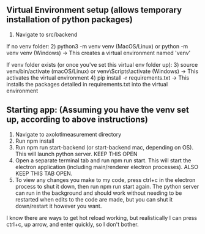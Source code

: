 ## Virtual Environment setup (allows temporary installation of python packages)

1) Navigate to src/backend

If no venv folder:
2) python3 -m venv venv (MacOS/Linux) or python -m venv venv (Windows) -> This creates a virtual environment named 'venv'

If venv folder exists (or once you've set this virtual env folder up):
3) source venv/bin/activate (macOS/Linux) or venv\Scripts\activate (Windows) -> This activates the virtual environment
4) pip install -r requirements.txt -> This installs the packages detailed in requirements.txt into the virtual environment

## Starting app: (Assuming you have the venv set up, according to above instructions)

1) Navigate to axolotlmeasurement directory
2) Run npm install
3) Run npm run start-backend (or start-backend mac, depending on OS). This will launch python server. KEEP THIS OPEN
4) Open a separate terminal tab and run npm run start. This will start the electron application (including main/renderer electron processes). ALSO KEEP THIS TAB OPEN.
5) To view any changes you make to my code, press ctrl+c in the electron process to shut it down, then run npm run start again. The python server can run in the background and should work without needing to be restarted when edits to the code are made, but you can shut it down/restart it however you want.

I know there are ways to get hot reload working, but realistically I can press ctrl+c, up arrow, and enter quickly, so I don't bother.
